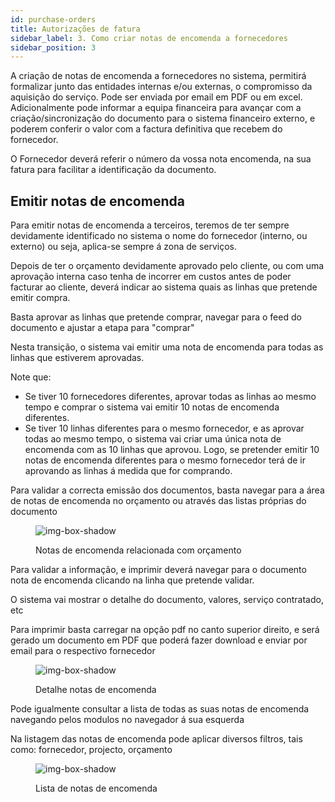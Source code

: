 ```yaml
---
id: purchase-orders
title: Autorizações de fatura
sidebar_label: 3. Como criar notas de encomenda a fornecedores
sidebar_position: 3
---
```


A criação de notas de encomenda a fornecedores no sistema, permitirá formalizar junto das entidades internas e/ou externas, o compromisso da aquisição do serviço. Pode ser enviada por email em PDF ou em excel.
Adicionalmente pode informar a equipa financeira para avançar com a criação/sincronização do documento para o sistema financeiro externo, e poderem conferir o valor com a factura definitiva que recebem do fornecedor.

O Fornecedor deverá referir o número da vossa nota encomenda, na sua fatura para facilitar a identificação da documento.

## Emitir notas de encomenda

Para emitir notas de encomenda a terceiros, teremos de ter sempre devidamente identificado no sistema o nome do fornecedor (interno, ou externo) ou seja, aplica-se sempre á zona de serviços.

Depois de ter o orçamento devidamente aprovado pelo cliente, ou com uma aprovação interna caso tenha de incorrer em custos antes de poder facturar ao cliente, deverá indicar ao sistema quais as linhas que pretende emitir compra.

Basta aprovar as linhas que pretende comprar, navegar para o feed do documento e ajustar a etapa para "comprar"

Nesta transição, o sistema vai emitir uma nota de encomenda para todas as linhas que estiverem aprovadas.

Note que:

- Se tiver 10 fornecedores diferentes, aprovar todas as linhas ao mesmo tempo e comprar o sistema vai emitir 10 notas de encomenda diferentes.
- Se tiver 10 linhas diferentes para o mesmo fornecedor, e as aprovar todas ao mesmo tempo, o sistema vai criar uma única nota de encomenda com as 10 linhas que aprovou.
  Logo, se pretender emitir 10 notas de encomenda diferentes para o mesmo fornecedor terá de ir aprovando as linhas á medida que for comprando.

Para validar a correcta emissão dos documentos, basta navegar para a área de notas de encomenda no orçamento ou através das listas próprias do documento

<figure>

![img-box-shadow](/img/university/bills/credit-notes1.png)

<figcaption>Notas de encomenda relacionada com orçamento</figcaption>
</figure>

Para validar a informação, e imprimir deverá navegar para o documento nota de encomenda clicando na linha que pretende validar.

O sistema vai mostrar o detalhe do documento, valores, serviço contratado, etc

Para imprimir basta carregar na opção pdf no canto superior direito, e será gerado um documento em PDF que poderá fazer download e enviar por email para o respectivo fornecedor

<figure>

![img-box-shadow](/img/university/bills/credit-notes2.png)

<figcaption>Detalhe notas de encomenda
</figcaption>
</figure>

Pode igualmente consultar a lista de todas as suas notas de encomenda navegando pelos modulos no navegador á sua esquerda

Na listagem das notas de encomenda pode aplicar diversos filtros, tais como: fornecedor, projecto, orçamento

<figure>

![img-box-shadow](/img/university/bills/credit-notes3.png)

<figcaption>Lista de notas de encomenda</figcaption>
</figure>
